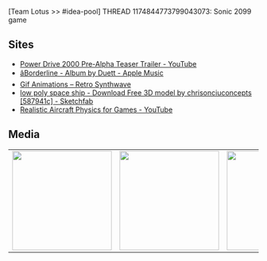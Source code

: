 [Team Lotus >> #idea-pool] THREAD 1174844773799043073: Sonic 2099 game 

## Sites
- [Power Drive 2000 Pre-Alpha Teaser Trailer - YouTube](https://www.youtube.com/watch?v=r1LU0NGCVHQ)
- [âBorderline - Album by Duett - Apple Music](https://music.apple.com/us/album/borderline/1557982301)
- [Gif Animations – Retro Synthwave](https://www.retro-synthwave.com/albums/gif-animations)
- [low poly space ship - Download Free 3D model by chrisonciuconcepts [587941c] - Sketchfab](https://sketchfab.com/3d-models/low-poly-space-ship-587941c9c11742c6b82dfb99e7b210b9)
- [Realistic Aircraft Physics for Games - YouTube](https://www.youtube.com/watch?v=p3jDJ9FtTyM)


## Media
<table>
<tr>
<td><img src="https://cdn.discordapp.com/attachments/1174844773799043073/1178601206088732692/wp5776272.png?ex=659ba6e8&is=658931e8&hm=7e74ff6a5e39c5e408bbbedb3b961db7546c9a6861ff2b8944d60f0ef8d0415d&" width="200"/></td>
<td><img src="https://cdn.discordapp.com/attachments/1174844773799043073/1178014729424339116/proxy-image-2.gif?ex=65a2bf35&is=65904a35&hm=d1ae4950437a415872f23ccecd07b588b0067bfb2bc747cd4cc7b81923bf18b2&" width="200"/></td>
<td><img src="https://cdn.discordapp.com/attachments/1174844773799043073/1178014521948909682/proxy-image-1.gif?ex=65a2bf04&is=65904a04&hm=ca09eea5b40b318e91ec45794f4ad862c57e8a0da9e70301a4a04fa40bffb5f6&" width="200"/></td>
</tr>
</table>
